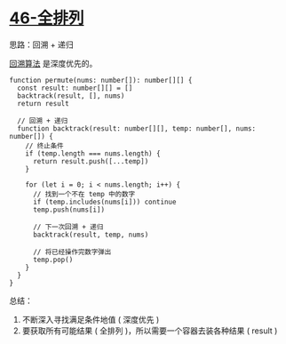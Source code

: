 # [46-全排列](https://leetcode-cn.com/problems/permutations/)

思路：回溯 + 递归

[回溯算法](https://baike.baidu.com/item/%E5%9B%9E%E6%BA%AF%E7%AE%97%E6%B3%95/9258495?fr=aladdin) 是深度优先的。

```ts{9-11,15-16,22}
function permute(nums: number[]): number[][] {
  const result: number[][] = []
  backtrack(result, [], nums)
  return result

  // 回溯 + 递归
  function backtrack(result: number[][], temp: number[], nums: number[]) {
    // 终止条件
    if (temp.length === nums.length) {
      return result.push([...temp])
    }

    for (let i = 0; i < nums.length; i++) {
      // 找到一个不在 temp 中的数字
      if (temp.includes(nums[i])) continue
      temp.push(nums[i])

      // 下一次回溯 + 递归
      backtrack(result, temp, nums)

      // 将已经操作完数字弹出
      temp.pop()
    }
  }
}
```

总结：

1. 不断深入寻找满足条件地值 ( 深度优先 )
1. 要获取所有可能结果 ( 全排列 )，所以需要一个容器去装各种结果 ( result )
